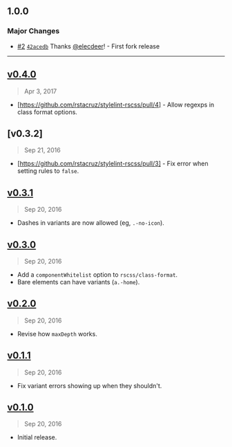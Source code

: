 ## 1.0.0

### Major Changes

- [#2](https://github.com/elecdeer/stylelint-rscss/pull/2) [`42acedb`](https://github.com/elecdeer/stylelint-rscss/commit/42acedb9da7f3a7b0e2f35c5b00785bb4208d39d) Thanks [@elecdeer](https://github.com/elecdeer)! - First fork release

---

## [v0.4.0]

> Apr 3, 2017

- [https://github.com/rstacruz/stylelint-rscss/pull/4] - Allow regexps in class format options.

[v0.4.0]: https://github.com/rstacruz/stylelint-rscss/compare/v0.3.2...v0.4.0

## [v0.3.2]

> Sep 21, 2016

- [https://github.com/rstacruz/stylelint-rscss/pull/3] - Fix error when setting rules to `false`.

## [v0.3.1]

> Sep 20, 2016

- Dashes in variants are now allowed (eg, `.-no-icon`).

[v0.3.1]: https://github.com/rstacruz/stylelint-rscss/compare/v0.3.0...v0.3.1

## [v0.3.0]

> Sep 20, 2016

- Add a `componentWhitelist` option to `rscss/class-format`.
- Bare elements can have variants (`a.-home`).

[v0.3.0]: https://github.com/rstacruz/stylelint-rscss/compare/v0.2.0...v0.3.0

## [v0.2.0]

> Sep 20, 2016

- Revise how `maxDepth` works.

[v0.2.0]: https://github.com/rstacruz/stylelint-rscss/compare/v0.1.1...v0.2.0

## [v0.1.1]

> Sep 20, 2016

- Fix variant errors showing up when they shouldn't.

[v0.1.1]: https://github.com/rstacruz/stylelint-rscss/compare/v0.1.0...v0.1.1

## [v0.1.0]

> Sep 20, 2016

- Initial release.

[v0.1.0]: https://github.com/rstacruz/stylelint-rscss/tree/v0.1.0
[#3]: https://github.com/rstacruz/stylelint-rscss/issues/3
[#4]: https://github.com/rstacruz/stylelint-rscss/issues/4
